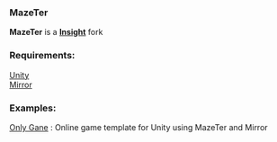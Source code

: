 ### MazeTer
**MazeTer** is a [**Insight**](https://github.com/uweenukr/Insight) fork  

### Requirements:
[Unity](https://unity.com/fr)  
[Mirror](https://github.com/vis2k/Mirror)  

### Examples:
[Only Gane](https://github.com/PsarTech-Shorii/Only-Gane) : Online game template for Unity using MazeTer and Mirror  
